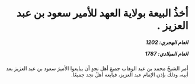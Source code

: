 <h1 dir="rtl">أخذُ البيعة بولاية العهد للأمير سعود بن عبد العزيز .</h1>

<h5 dir="rtl">العام الهجري:  1202

العام الميلادي: 1787

</h5>

<p dir="rtl">أمر الشيخُ محمد بن عبد الوهاب جميعَ أهل نجدٍ أن يبايعوا الأميرَ سعود بن عبد العزيز بعد أبيه، وذلك بإذن الإمام عبد العزيز، فبايعه أهلُ نجد جميعًا.</p></br>

